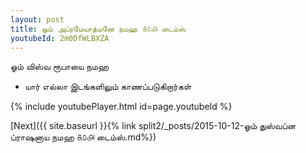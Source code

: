 ```yaml
---
layout: post
title: ஓம் அப்ரமேயாத்மனே நமஹ ௧௦௮ டைம்ஸ்
youtubeId: 2m0DfWLBXZA
---
```

 
 
 ஓம் விஸ்வ ரூபாயை நமஹ  
 
 -  யார் எல்லா இடங்களிலும் காணப்படுகிறார்கள் 
 
  
 
  
 
 
 
 
 
 


{% include youtubePlayer.html id=page.youtubeId %}
 
[Next]({{ site.baseurl }}{% link  split2/_posts/2015-10-12-ஓம் துஸ்வப்ன ப்ராஷனாய நமஹ ௧௦௮ டைம்ஸ்.md%})
 

